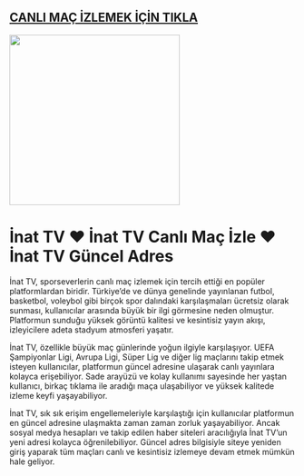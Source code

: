 ## <a href="https://fli.so/betnanotv">CANLI MAÇ İZLEMEK İÇİN TIKLA</a>

<a href="https://fli.so/betnanotv"><img src="https://i.ibb.co/KcQNy8ZZ/AIZLE.png" style="height:300px;"></a>

# İnat TV ❤️ İnat TV Canlı Maç İzle ❤️ İnat TV Güncel Adres

İnat TV, sporseverlerin canlı maç izlemek için tercih ettiği en popüler platformlardan biridir. Türkiye’de ve dünya genelinde yayınlanan futbol, basketbol, voleybol gibi birçok spor dalındaki karşılaşmaları ücretsiz olarak sunması, kullanıcılar arasında büyük bir ilgi görmesine neden olmuştur. Platformun sunduğu yüksek görüntü kalitesi ve kesintisiz yayın akışı, izleyicilere adeta stadyum atmosferi yaşatır.

İnat TV, özellikle büyük maç günlerinde yoğun ilgiyle karşılaşıyor. UEFA Şampiyonlar Ligi, Avrupa Ligi, Süper Lig ve diğer lig maçlarını takip etmek isteyen kullanıcılar, platformun güncel adresine ulaşarak canlı yayınlara kolayca erişebiliyor. Sade arayüzü ve kolay kullanımı sayesinde her yaştan kullanıcı, birkaç tıklama ile aradığı maça ulaşabiliyor ve yüksek kalitede izleme keyfi yaşayabiliyor.

İnat TV, sık sık erişim engellemeleriyle karşılaştığı için kullanıcılar platformun en güncel adresine ulaşmakta zaman zaman zorluk yaşayabiliyor. Ancak sosyal medya hesapları ve takip edilen haber siteleri aracılığıyla İnat TV’un yeni adresi kolayca öğrenilebiliyor. Güncel adres bilgisiyle siteye yeniden giriş yaparak tüm maçları canlı ve kesintisiz izlemeye devam etmek mümkün hale geliyor.
